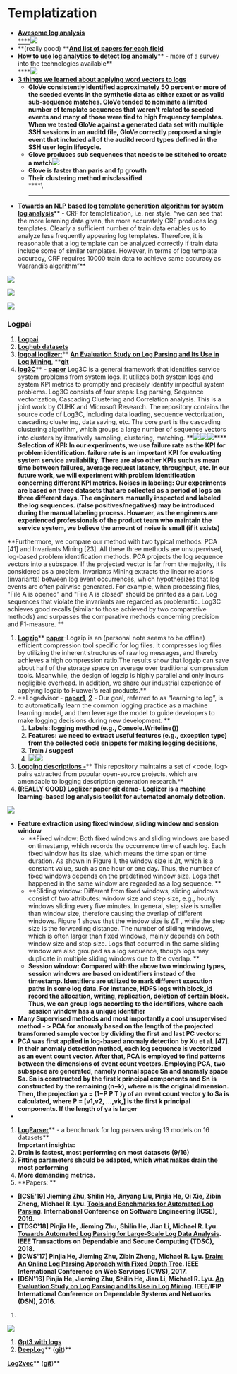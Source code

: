 # Templatization

* [**Awesome log analysis**\
  ****](https://github.com/logpai/awesome-log-analysis)![](https://lh6.googleusercontent.com/PM_BNp146KH_xeEkpCfptSnhvjgluGa9WpxORgpRPqE3CmDMDhGEdRW2ldG1IXV9ZhJXIvJQkEvmNPALe7kw6Xb8JHY-5NRfql27kS2Cf4wgkBKOqDCsmhYhcZolYDy-1ycekXgx)
* **(really good) **[**And list of papers for each field**](https://github.com/logpai/awesome-log-analysis/blob/master/papers.md#anomaly-detection)
* [**How to use log analytics to detect log anomaly**](https://www.msystechnologies.com/blog/how-to-use-log-analytics-to-detect-log-anomaly/)** - more of a survey into the technologies available**\
  ****![](https://lh6.googleusercontent.com/1mjl7BDsTwHKIVLWnlsMffU3S6A4QIKkoL-sMpgEwiYUZyRVHAtY0FI7M2707LvjTHFf3fZ2aiwhzGaCCD2o9nEmfbQIye0cH0HHBy1ZeVPM_X1DhaThvHw82FFnNHC2gfcboIB5)
* [**3 things we learned about applying word vectors to logs**](https://gab41.lab41.org/three-things-we-learned-about-applying-word-vectors-to-computer-logs-c199070f390b#.bk8wnk7pr)
  * **GloVe consistently identified approximately 50 percent or more of the seeded events in the synthetic data as either exact or as valid sub-sequence matches. GloVe tended to nominate a limited number of template sequences that weren’t related to seeded events and many of those were tied to high frequency templates. When we tested GloVe against a generated data set with multiple SSH sessions in an auditd file, GloVe correctly proposed a single event that included all of the auditd record types defined in the SSH user login lifecycle.**
  * **Glove produces sub sequences that needs to be stitched to create a match**![](https://lh4.googleusercontent.com/OtPZY2dZzyVEny4mhyvjzq4ZYfOeoKPq3fGSXm9Mk7aP4eDSHP3G54LrLXEZs67Q8QjXUOKXFs5UHPIwI8LGTMAQ6l5NmR4UjXOegQkCa6CX05ZONxLzWtdYqjw99\_y_CJBlchDj)
  * **Glove is faster than paris and fp growth**
  * **Their clustering method misclassified**\
    ****\
    ****
* [**Towards an NLP based log template generation algorithm for system log analysis**](http://www.3at.work/papers/cfi2014.pdf)** - CRF for templatization, i.e. ner style. “we can see that the more learning data given, the more accurately CRF produces log templates. Clearly a sufficient number of train data enables us to analyze less frequently appearing log templates. Therefore, it is reasonable that a log template can be analyzed correctly if train data include some of similar templates. However, in terms of log template accuracy, CRF requires 10000 train data to achieve same accuracy as Vaarandi’s algorithm”**

![](https://lh5.googleusercontent.com/-\_axdpi4F7bTBQGnRnzf--j4mja6NMbRJfaoLmIQOQJeuF5fBqojXEBDbpzFKkGBK7skRMIQi6AGKCXzWl7PgSnqGe5dekwxRqRtqLxAoGpIBvH0XAlgNVxJJeZTRmnTE2UalNqo)

![](https://lh4.googleusercontent.com/hxCR-hM0aqF8wQBdKwloQtyHrd00MuP3rgfLbKZiiBRv5K06E5y7bsLp9Ye7MPNqztMULM429ZEbmFGX_OGcLjP2TKHLlaa896Etyvj0rkeU-Fb5zoyTrJFON6Fm_RrhGL2by8qV)

![](https://lh5.googleusercontent.com/edSGC4ElX8-mn2pc6yn5WbqzUPYSRxorl1o-Yk9e8w-GBHrKa8234G1glpBpd3NxUdJJpf8Uyij-GSuTWnLYwDGnr7i-z63LtNQixj9a5oYPY4M6DMi3Msif_PSAr41lN7jqc9y8)

### **Logpai**

1. [**Logpai**](https://github.com/logpai)
2. [**Loghub datasets**](https://github.com/logpai/loghub)
3. [**logpaI loglizer:**](https://github.com/PinjiaHe)** **[**An Evaluation Study on Log Parsing and Its Use in Log Mining**](https://pinjiahe.github.io/papers/DSN16.pdf)**, **[**git**](https://github.com/logpai/loglizer)
4. [**log3C**](https://github.com/logpai/Log3C)** - **[**paper**](https://dl.acm.org/citation.cfm?id=3236083)** Log3C is a general framework that identifies service system problems from system logs. It utilizes both system logs and system KPI metrics to promptly and precisely identify impactful system problems. Log3C consists of four steps: Log parsing, Sequence vectorization, Cascading Clustering and Correlation analysis. This is a joint work by CUHK and Microsoft Research. The repository contains the source code of Log3C, including data loading, sequence vectorization, cascading clustering, data saving, etc. The core part is the cascading clustering algorithm, which groups a large number of sequence vectors into clusters by iteratively sampling, clustering, matching. **![](https://lh5.googleusercontent.com/66iv2rGsmWcnFbMZPO2Neg0t9X\_\_mkGI8bOCh1ZAjdIvqqmdov8jiGwWiQANu69PalsDQaDTEbzbu1JezOi_w2Y7z1Ff_do7mwXFFhqY5CUW1CQ3ba19sLMsXP7JpUA375VWxO1H)![](https://lh3.googleusercontent.com/5w3vUKudl-w5oht9i7rw13Wl6DnQaNIPgyaCscyoqBEFZ3r0r7Hz8NonRA6LSQuPxDL--J6O2Rlb1698dsGz_D5NlVn5RBY0tw6FcHgqO3BYLOm_AFzRzxOYzGPp7NIog8Or6-fu)![](https://lh6.googleusercontent.com/\_5BvgUnyNm-3doZBdOzj2fY16UtBVlfp4xc--EU0YVBaHDaOnIsfRPuicMKiEgQOlycYDpYBZrfUGDaJIN0rw4kiAnA0o57HLwUUnHWR0lObuNIjslSqbmf8C_pkbxGudgHnjDdp)****\
   **Selection of KPI: In our experiments, we use failure rate as the KPI for problem identification. failure rate is an important KPI for evaluating system service availability. There are also other KPIs such as mean time between failures, average request latency, throughput, etc. In our future work, we will experiment with problem identification concerning different KPI metrics. Noises in labeling: Our experiments are based on three datasets that are collected as a period of logs on three different days. The engineers manually inspected and labeled the log sequences. (false positives/negatives) may be introduced during the manual labeling process. However, as the engineers are experienced professionals of the product team who maintain the service system, we believe the amount of noise is small (if it exists)**

**Furthermore, we compare our method with two typical methods: PCA \[41] and Invariants Mining \[23]. All these three methods are unsupervised, log-based problem identification methods. PCA projects the log sequence vectors into a subspace. If the projected vector is far from the majority, it is considered as a problem. Invariants Mining extracts the linear relations (invariants) between log event occurrences, which hypothesizes that log events are often pairwise generated. For example, when processing files, "File A is opened" and "File A is closed" should be printed as a pair. Log sequences that violate the invariants are regarded as problematic. Log3C achieves good recalls (similar to those achieved by two comparative methods) and surpasses the comparative methods concerning precision and F1-measure. **

1. [**Logzip**](https://github.com/logpai/logzip)** **[**paper**](https://arxiv.org/abs/1910.00409)**-Logzip is an (personal note seems to be offline) efficient compression tool specific for log files. It compresses log files by utilizing the inherent structures of raw log messages, and thereby achieves a high compression ratio.The results show that logzip can save about half of the storage space on average over traditional compression tools. Meanwhile, the design of logzip is highly parallel and only incurs negligible overhead. In addition, we share our industrial experience of applying logzip to Huawei's real products.**
2. **Logadvisor - **[**paper1**](https://jiemingzhu.github.io/pub/qfu_icse2014.pdf)**, **[**2**](http://jmzhu.logpai.com/pub/jmzhu_icse2015.pdf)** - Our goal, referred to as “learning to log”, is to automatically learn the common logging practice as a machine learning model, and then leverage the model to guide developers to make logging decisions during new development. **
   1. **Labels:  logging method (e.g., Console.Writeline())**
   2. **Features: we need to extract useful features (e.g., exception type) from the collected code snippets for making logging decisions,**
   3. **Train / suggest**
   4. ![](https://lh3.googleusercontent.com/k1bAC6cD6Ut9lBfUfXeqht9j8jzd4OLcLM_as4pJcEhtX2VuCJmFbVRnJAtos5\_lXd8X7ZkFU6WCYmx02bQo0NtWNEZc9J4KgzrwdC7X3uHiDsmbakWbun15SHFiQ_QxNjAyBbpK)![](https://lh6.googleusercontent.com/4LRepv7-CHy91fExDSyk59vmmGXN4yFHayTDe5qmj0u1UXLBrBTmtKKlUwZOWxf-sT-9i0FJ7rs5ZPhQ5koykZgtQhrNJSmGK8T_Fuq49gFqHozzBiubl4bq09qyympjOSK7gcs1)
3. [**Logging descriptions -**](https://github.com/logpai/LoggingDescriptions)** This repository maintains a set of \<code, log> pairs extracted from popular open-source projects, which are amendable to logging description generation research.**
4. **(REALLY GOOD) **[**Loglizer**](https://github.com/logpai/loglizer)** **[**paper**](http://jmzhu.logpai.com/pub/slhe_issre2016.pdf)** **[**git demo**](https://github.com/logpai/loglizer/tree/master/demo)**- Loglizer is a machine learning-based log analysis toolkit for automated anomaly detection.**

![](https://lh4.googleusercontent.com/TtxjVZA8y03fapSbEa0-9m5qD6nZEl1sUShed_UmBXaKcoRjqov5SOLCM4uWW6U9dOG\_9nmYNOBqTUDnYDtUAY06XVQUsc7oJSQdvLbOCEh4\_0Tsaih_ucswOYmm5hVmINkwj99l)

* **Feature extraction using fixed window, sliding window and session window**
  * **Fixed window: Both fixed windows and sliding windows are based on timestamp, which records the occurrence time of each log. Each fixed window has its size, which means the time span or time duration. As shown in Figure 1, the window size is Δt, which is a constant value, such as one hour or one day. Thus, the number of fixed windows depends on the predefined window size. Logs that happened in the same window are regarded as a log sequence. **
  * **Sliding window: Different from fixed windows, sliding windows consist of two attributes: window size and step size, e.g., hourly windows sliding every five minutes. In general, step size is smaller than window size, therefore causing the overlap of different windows. Figure 1 shows that the window size is ΔT , while the step size is the forwarding distance. The number of sliding windows, which is often larger than fixed windows, mainly depends on both window size and step size. Logs that occurred in the same sliding window are also grouped as a log sequence, though logs may duplicate in multiple sliding windows due to the overlap. **
  * **Session window: Compared with the above two windowing types, session windows are based on identifiers instead of the timestamp. Identifiers are utilized to mark different execution paths in some log data. For instance, HDFS logs with block_id record the allocation, writing, replication, deletion of certain block. Thus, we can group logs according to the identifiers, where each session window has a unique identifier**
* **Many Supervised methods and most importantly a cool unsupervised method - > PCA for anomaly based on the length of the projected transformed sample vector by dividing the first and last PC vectors:**
* **PCA was first applied in log-based anomaly detection by Xu et al. \[47]. In their anomaly detection method, each log sequence is vectorized as an event count vector. After that, PCA is employed to find patterns between the dimensions of event count vectors. Employing PCA, two subspace are generated, namely normal space Sn and anomaly space Sa. Sn is constructed by the first k principal components and Sn is constructed by the remaining (n−k), where n is the original dimension. Then, the projection ya = (1−P P T )y of an event count vector y to Sa is calculated, where P = \[v1,v2, ...,vk,] is the first k principal components. If the length of ya is larger**
*

1. [**LogParser**](https://github.com/logpai/logparser)** - a benchmark for log parsers using 13 models on 16 datasets**\
   **Important insights:**
2. **Drain is fastest, most performing on most datasets (9/16)**
3. **Fitting parameters should be adapted, which what makes drain the most performing**
4. **More demanding metrics.**
5. **Papers: **

* **\[ICSE'19] Jieming Zhu, Shilin He, Jinyang Liu, Pinjia He, Qi Xie, Zibin Zheng, Michael R. Lyu. **[**Tools and Benchmarks for Automated Log Parsing**](https://arxiv.org/pdf/1811.03509.pdf)**. International Conference on Software Engineering (ICSE), 2019.**
* **\[TDSC'18] Pinjia He, Jieming Zhu, Shilin He, Jian Li, Michael R. Lyu. **[**Towards Automated Log Parsing for Large-Scale Log Data Analysis**](https://jiemingzhu.github.io/pub/pjhe_tdsc2017.pdf)**. IEEE Transactions on Dependable and Secure Computing (TDSC), 2018.**
* **\[ICWS'17] Pinjia He, Jieming Zhu, Zibin Zheng, Michael R. Lyu. **[**Drain: An Online Log Parsing Approach with Fixed Depth Tree**](https://jiemingzhu.github.io/pub/pjhe_icws2017.pdf)**. IEEE International Conference on Web Services (ICWS), 2017.**
* **\[DSN'16] Pinjia He, Jieming Zhu, Shilin He, Jian Li, Michael R. Lyu. **[**An Evaluation Study on Log Parsing and Its Use in Log Mining**](https://jiemingzhu.github.io/pub/pjhe_dsn2016.pdf)**. IEEE/IFIP International Conference on Dependable Systems and Networks (DSN), 2016.**

1.

![](https://lh5.googleusercontent.com/61Q9N3ArWIwYdnQpUiTHMWCc5C_gnGeYkLZ9uv0GhNorh4tRQ-x9YReH0JZkSsLEYooAqVHWhzavf9ejTiHxDkmoSVpplEpbxMwXJ2EGx0xB3Xb08eDaz1qoVUNWtj-zupggmzOu)

1. [**Gpt3 with logs**](https://www.zebrium.com/blog/using-gpt-3-with-zebrium-for-plain-language-incident-root-cause-from-logs)
2. [**DeepLog**](https://www.cs.utah.edu/\~lifeifei/papers/deeplog.pdf)** (**[**git**](https://github.com/wuyifan18/DeepLog)**)**

[**Log2vec**](https://netman.aiops.org/wp-content/uploads/2020/05/Log2Vec-icccn20.pdf)** (**[**git**](https://github.com/NetManAIOps/Log2Vec)**)**
